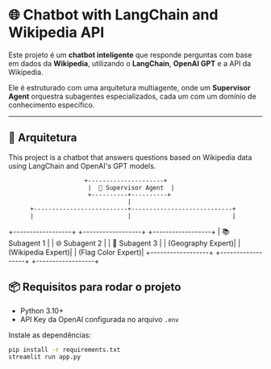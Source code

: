 
# 🌐 Chatbot with LangChain and Wikipedia API

Este projeto é um **chatbot inteligente** que responde perguntas com base em dados da **Wikipedia**, utilizando o **LangChain**, **OpenAI GPT** e a API da Wikipedia.

Ele é estruturado com uma arquitetura multiagente, onde um **Supervisor Agent** orquestra subagentes especializados, cada um com um domínio de conhecimento específico.

---

## 🧠 Arquitetura

This project is a chatbot that answers questions based on Wikipedia data using LangChain and OpenAI's GPT models.

                         +---------------------+
                          |  🧠 Supervisor Agent  |
                          +----------+----------+
                                     |
          +--------------------------+----------------------------+
          |                          |                            |
+------------------+      +------------------+         +------------------+
| 📚 Subagent 1     |      | 🌐 Subagent 2     |         | 🎨 Subagent 3     |
| (Geography Expert)|      | (Wikipedia Expert)|         | (Flag Color Expert)|
+------------------+      +------------------+         +------------------+

## 📦 Requisitos para rodar o projeto

- Python 3.10+
- API Key da OpenAI configurada no arquivo `.env`

Instale as dependências:

```bash
pip install -r requirements.txt
streamlit run app.py
